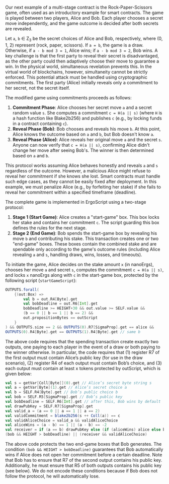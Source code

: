 Our next example of a multi-stage contract is the Rock-Paper-Scissors game, often used as an introductory example for smart contracts. The game is played between two players, Alice and Bob. Each player chooses a secret move independently, and the game outcome is decided after both secrets are revealed.

Let `a`, `b` ∈ Z<sub>3</sub> be the secret choices of Alice and Bob, respectively, where (0, 1, 2) represent (rock, paper, scissors). If `a = b`, the game is a draw. Otherwise, if `a - b mod 3 = 1`, Alice wins; if `a - b mod 3 = 2`, Bob wins. A key challenge is that the first party to reveal their secret is disadvantaged, as the other party could then adaptively choose their move to guarantee a win. In the physical world, simultaneous revelation prevents this. In the virtual world of blockchains, however, simultaneity cannot be strictly enforced. This potential attack must be handled using cryptographic commitments. The first party (Alice) initially reveals only a commitment to her secret, not the secret itself.

The modified game using commitments proceeds as follows:

1.  **Commitment Phase**: Alice chooses her secret move `a` and a secret random value `s`. She computes a commitment `c = H(a || s)` (where `H` is a hash function like Blake2b256) and publishes `c` (e.g., by locking funds in a contract containing `c`).
2.  **Reveal Phase (Bob)**: Bob chooses and reveals his move `b`. At this point, Alice knows the outcome based on `a` and `b`, but Bob doesn't know `a`.
3.  **Reveal Phase (Alice)**: Alice reveals her original move `a` and the secret `s`. Anyone can now verify that `c = H(a || s)`, confirming Alice didn't change her move after seeing Bob's. The winner is then determined based on `a` and `b`.

This protocol works assuming Alice behaves honestly and reveals `a` and `s` regardless of the outcome. However, a malicious Alice might refuse to reveal her commitment if she knows she lost. Smart contracts must handle such edge cases, as they cannot be easily fixed after deployment. In this example, we must penalize Alice (e.g., by forfeiting her stake) if she fails to reveal her commitment within a specified timeframe (deadline).

The complete game is implemented in ErgoScript using a two-stage protocol:

1.  **Stage 1 (Start Game)**: Alice creates a "start-game" box. This box locks her stake and contains her commitment `c`. The script guarding this box defines the rules for the next stage.
2.  **Stage 2 (End Game)**: Bob spends the start-game box by revealing his move `b` and contributing his stake. This transaction creates one or two "end-game" boxes. These boxes contain the combined stake and are spendable only according to the game's outcome rules (including Alice revealing `a` and `s`, handling draws, wins, losses, and timeouts).

To initiate the game, Alice decides on the stake amount `x` (in nanoErgs), chooses her move `a` and secret `s`, computes the commitment `c = H(a || s)`, and locks `x` nanoErgs along with `c` in the start-game box, protected by the following script (`startGameScript`):

```scala
OUTPUTS.forall(
    {(out:Box) =>
        val b = out.R4[Byte].get
        val bobDeadline = out.R6[Int].get
        bobDeadline >= HEIGHT+30 && out.value >= SELF.value &&
        (b == 0 || b == 1 || b == 2) &&
        out.propositionBytes == outScript
    }
) && OUTPUTS.size == 2 && OUTPUTS(0).R7[SigmaProp].get == alice &&
OUTPUTS(0).R4[Byte].get == OUTPUTS(1).R4[Byte].get // same b
```

The above code requires that the spending transaction create exactly two outputs, one paying to each player in the event of a draw or both paying to the winner otherwise. In particular, the code requires that (1) register R7 of the first output must contain Alice’s public key (for use in the draw scenario), (2) register R4 of each output must contain Bob’s choice, and (3) each output must contain at least x tokens protected by outScript, which is given below:

```scala
val s = getVar[Coll[Byte]](0).get // Alice’s secret byte string s
val a = getVar[Byte](1).get // Alice’s secret choice a
val b = SELF.R4[Byte].get // Bob’s public choice b
val bob = SELF.R5[SigmaProp].get // Bob’s public key
val bobDeadline = SELF.R6[Int].get // after this, Bob wins by default
val drawPubKey = SELF.R7[SigmaProp].get
val valid_a = (a == 0 || a == 1 || a == 2)
val validCommitment = blake2b256(s ++ Coll(a)) == c
val validAliceChoice = valid_a && validAliceChoice
val aliceWins = (a - b) == 1 || (a - b) == -2
val receiver = if (a == b) drawPubKey else (if (aliceWins) alice else bob)
(bob && HEIGHT > bobDeadline) || (receiver && validAliceChoice)
```

The above code protects the two end-game boxes that Bob generates. The condition `(bob && HEIGHT > bobDeadline)` guarantees that Bob automatically wins if Alice does not open her commitment before a certain deadline. Note that Bob has to ensure that R7 of the second output contains his public key. Additionally, he must ensure that R5 of both outputs contains his public key (see below). We do not encode these conditions because if Bob does not follow the protocol, he will automatically lose.
